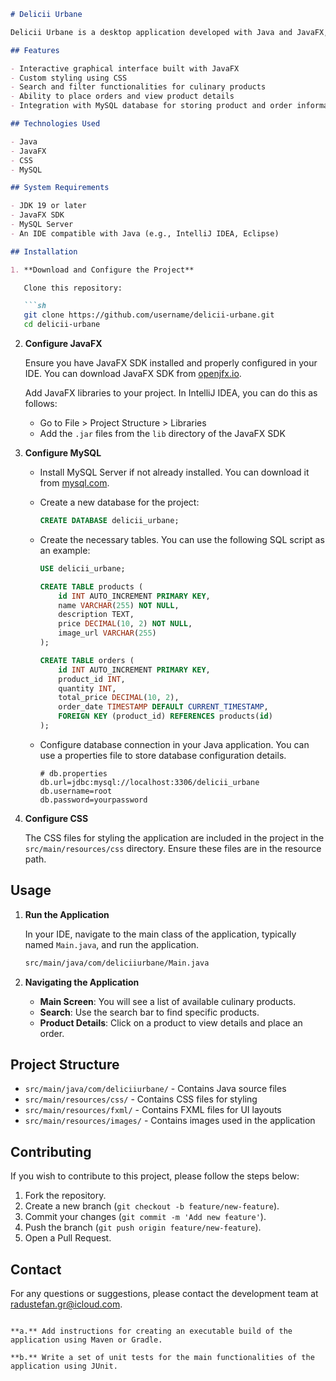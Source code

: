```markdown
# Delicii Urbane

Delicii Urbane is a desktop application developed with Java and JavaFX, styled with CSS, aimed at providing users with an interactive platform to discover and order urban culinary delights.

## Features

- Interactive graphical interface built with JavaFX
- Custom styling using CSS
- Search and filter functionalities for culinary products
- Ability to place orders and view product details
- Integration with MySQL database for storing product and order information

## Technologies Used

- Java
- JavaFX
- CSS
- MySQL

## System Requirements

- JDK 19 or later
- JavaFX SDK
- MySQL Server
- An IDE compatible with Java (e.g., IntelliJ IDEA, Eclipse)

## Installation

1. **Download and Configure the Project**

   Clone this repository:

   ```sh
   git clone https://github.com/username/delicii-urbane.git
   cd delicii-urbane
   ```

2. **Configure JavaFX**

   Ensure you have JavaFX SDK installed and properly configured in your IDE. You can download JavaFX SDK from [openjfx.io](https://openjfx.io/).

   Add JavaFX libraries to your project. In IntelliJ IDEA, you can do this as follows:

   - Go to File > Project Structure > Libraries
   - Add the `.jar` files from the `lib` directory of the JavaFX SDK

3. **Configure MySQL**

   - Install MySQL Server if not already installed. You can download it from [mysql.com](https://www.mysql.com/).
   - Create a new database for the project:

     ```sql
     CREATE DATABASE delicii_urbane;
     ```

   - Create the necessary tables. You can use the following SQL script as an example:

     ```sql
     USE delicii_urbane;

     CREATE TABLE products (
         id INT AUTO_INCREMENT PRIMARY KEY,
         name VARCHAR(255) NOT NULL,
         description TEXT,
         price DECIMAL(10, 2) NOT NULL,
         image_url VARCHAR(255)
     );

     CREATE TABLE orders (
         id INT AUTO_INCREMENT PRIMARY KEY,
         product_id INT,
         quantity INT,
         total_price DECIMAL(10, 2),
         order_date TIMESTAMP DEFAULT CURRENT_TIMESTAMP,
         FOREIGN KEY (product_id) REFERENCES products(id)
     );
     ```

   - Configure database connection in your Java application. You can use a properties file to store database configuration details.

     ```properties
     # db.properties
     db.url=jdbc:mysql://localhost:3306/delicii_urbane
     db.username=root
     db.password=yourpassword
     ```

4. **Configure CSS**

   The CSS files for styling the application are included in the project in the `src/main/resources/css` directory. Ensure these files are in the resource path.

## Usage

1. **Run the Application**

   In your IDE, navigate to the main class of the application, typically named `Main.java`, and run the application.

   ```sh
   src/main/java/com/deliciiurbane/Main.java
   ```

2. **Navigating the Application**

   - **Main Screen**: You will see a list of available culinary products.
   - **Search**: Use the search bar to find specific products.
   - **Product Details**: Click on a product to view details and place an order.

## Project Structure

- `src/main/java/com/deliciiurbane/` - Contains Java source files
- `src/main/resources/css/` - Contains CSS files for styling
- `src/main/resources/fxml/` - Contains FXML files for UI layouts
- `src/main/resources/images/` - Contains images used in the application

## Contributing

If you wish to contribute to this project, please follow the steps below:

1. Fork the repository.
2. Create a new branch (`git checkout -b feature/new-feature`).
3. Commit your changes (`git commit -m 'Add new feature'`).
4. Push the branch (`git push origin feature/new-feature`).
5. Open a Pull Request.


## Contact

For any questions or suggestions, please contact the development team at [radustefan.gr@icloud.com](mailto:radustefan.gr@icloud.com).
```

**a.** Add instructions for creating an executable build of the application using Maven or Gradle.

**b.** Write a set of unit tests for the main functionalities of the application using JUnit.
